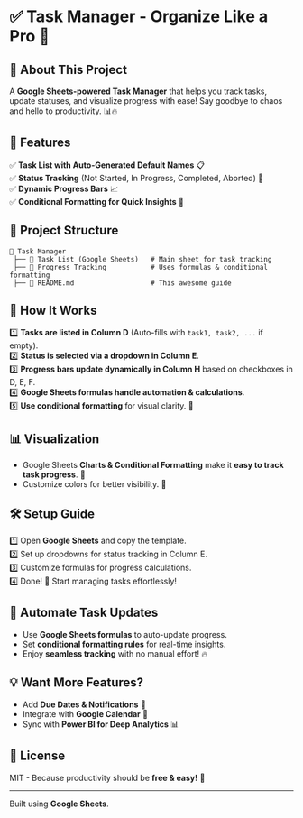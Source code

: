 # ✅ Task Manager - Organize Like a Pro 🚀

## 📌 About This Project
A **Google Sheets-powered Task Manager** that helps you track tasks, update statuses, and visualize progress with ease! Say goodbye to chaos and hello to productivity. 📊🔥

## 🎯 Features
✅ **Task List with Auto-Generated Default Names** 📋  
✅ **Status Tracking** (Not Started, In Progress, Completed, Aborted) 🚦  
✅ **Dynamic Progress Bars** 📈  
✅ **Conditional Formatting for Quick Insights** 🎨  

## 📂 Project Structure
```
📁 Task Manager
 ├── 📄 Task List (Google Sheets)   # Main sheet for task tracking
 ├── 📄 Progress Tracking           # Uses formulas & conditional formatting
 ├── 📜 README.md                   # This awesome guide
```

## 🚀 How It Works
1️⃣ **Tasks are listed in Column D** (Auto-fills with `task1, task2, ...` if empty).  
2️⃣ **Status is selected via a dropdown in Column E**.  
3️⃣ **Progress bars update dynamically in Column H** based on checkboxes in D, E, F.  
4️⃣ **Google Sheets formulas handle automation & calculations**.  
5️⃣ **Use conditional formatting** for visual clarity. 👀  

## 📊 Visualization
- Google Sheets **Charts & Conditional Formatting** make it **easy to track task progress**. 🎯  
- Customize colors for better visibility. 🎨  

## 🛠️ Setup Guide
1️⃣ Open **Google Sheets** and copy the template.  
2️⃣ Set up dropdowns for status tracking in Column E.  
3️⃣ Customize formulas for progress calculations.  
4️⃣ Done! 🎉 Start managing tasks effortlessly!

## 🔄 Automate Task Updates
- Use **Google Sheets formulas** to auto-update progress.  
- Set **conditional formatting rules** for real-time insights.  
- Enjoy **seamless tracking** with no manual effort! 🔥

## 💡 Want More Features?
- Add **Due Dates & Notifications** 🔔  
- Integrate with **Google Calendar** 📆  
- Sync with **Power BI for Deep Analytics** 📊  

## 📜 License
MIT - Because productivity should be **free & easy!** 💙

---
Built using **Google Sheets**.
